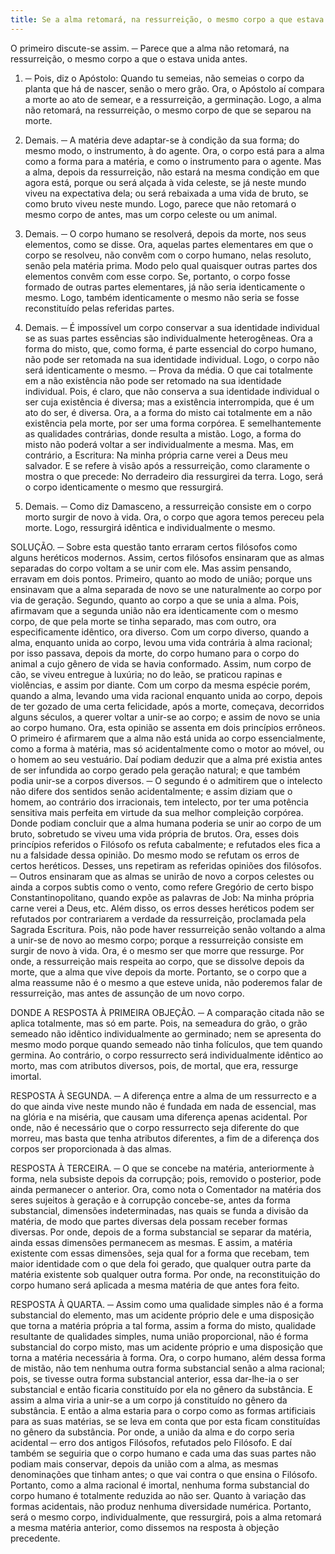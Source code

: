 ```yaml
---
title: Se a alma retomará, na ressurreição, o mesmo corpo a que estava unida antes
---
```


O primeiro discute-se assim. ─ Parece que a alma não retomará, na ressurreição, o mesmo corpo a que o estava unida antes.  

1. ─ Pois, diz o Apóstolo: Quando tu semeias, não semeias o corpo da planta que há de nascer, senão o mero grão. Ora, o Apóstolo aí compara a morte ao ato de semear, e a ressurreição, a germinação. Logo, a alma não retomará, na ressurreição, o mesmo corpo de que se separou na morte.  

2. Demais. ─ A matéria deve adaptar-se à condição da sua forma; do mesmo modo, o instrumento, à do agente. Ora, o corpo está para a alma como a forma para a matéria, e como o instrumento para o agente. Mas a alma, depois da ressurreição, não estará na mesma condição em que agora está, porque ou será alçada à vida celeste, se já neste mundo viveu na expectativa dela; ou será rebaixada a uma vida de bruto, se como bruto viveu neste mundo. Logo, parece que não retomará o mesmo corpo de antes, mas um corpo celeste ou um animal.  

3. Demais. ─ O corpo humano se resolverá, depois da morte, nos seus elementos, como se disse. Ora, aquelas partes elementares em que o corpo se resolveu, não convêm com o corpo humano, nelas resoluto, senão pela matéria prima. Modo pelo qual quaisquer outras partes dos elementos convêm com esse corpo. Se, portanto, o corpo fosse formado de outras partes elementares, já não seria identicamente o mesmo. Logo, também identicamente o mesmo não seria se fosse reconstituído pelas referidas partes.  

4. Demais. ─ É impossível um corpo conservar a sua identidade individual se as suas partes essências são individualmente heterogêneas. Ora a forma do misto, que, como forma, é parte essencial do corpo humano, não pode ser retomada na sua identidade individual. Logo, o corpo não será identicamente o mesmo. ─ Prova da média. O que cai totalmente em a não existência não pode ser retomado na sua identidade individual. Pois, é claro, que não conserva a sua identidade individual o ser cuja existência é diversa; mas a existência interrompida, que é um ato do ser, é diversa. Ora, a a forma do misto cai totalmente em a não existência pela morte, por ser uma forma corpórea. E semelhantemente as qualidades contrárias, donde resulta a mistão. Logo, a forma do misto não poderá voltar a ser individualmente a mesma.  Mas, em contrário, a Escritura: Na minha própria carne verei a Deus meu salvador. E se refere à visão após a ressurreição, como claramente o mostra o que precede: No derradeiro dia ressurgirei da terra. Logo, será o corpo identicamente o mesmo que ressurgirá. 

2. Demais. ─ Como diz Damasceno, a ressurreição consiste em o corpo morto surgir de novo à vida. Ora, o corpo que agora temos pereceu pela morte. Logo, ressurgirá idêntica e individualmente o mesmo.  

SOLUÇÃO. ─ Sobre esta questão tanto erraram certos filósofos como alguns heréticos modernos.  Assim, certos filósofos ensinaram que as almas separadas do corpo voltam a se unir com ele. Mas assim pensando, erravam em dois pontos. Primeiro, quanto ao modo de união; porque uns ensinavam que a alma separada de novo se une naturalmente ao corpo por via de geração. Segundo, quanto ao corpo a que se unia a alma. Pois, afirmavam que a segunda união não era identicamente com o mesmo corpo, de que pela morte se tinha separado, mas com outro, ora especificamente idêntico, ora diverso. Com um corpo diverso, quando a alma, enquanto unida ao corpo, levou uma vida contrária à alma racional; por isso passava, depois da morte, do corpo humano para o corpo do animal a cujo gênero de vida se havia conformado. Assim, num corpo de cão, se viveu entregue à luxúria; no do leão, se praticou rapinas e violências, e assim por diante. Com um corpo da mesma espécie porém, quando a alma, levando uma vida racional enquanto unida ao corpo, depois de ter gozado de uma certa felicidade, após a morte, começava, decorridos alguns séculos, a querer voltar a unir-se ao corpo; e assim de novo se unia ao corpo humano.  Ora, esta opinião se assenta em dois princípios errôneos. O primeiro é afirmarem que a alma não está unida ao corpo essencialmente, como a forma à matéria, mas só acidentalmente como o motor ao móvel, ou o homem ao seu vestuário. Daí podiam deduzir que a alma pré existia antes de ser infundida ao corpo gerado pela geração natural; e que também podia unir-se a corpos diversos. ─ O segundo é o admitirem que o intelecto não difere dos sentidos senão acidentalmente; e assim diziam que o homem, ao contrário dos irracionais, tem intelecto, por ter uma potência sensitiva mais perfeita em virtude da sua melhor compleição corpórea. Donde podiam concluir que a alma humana poderia se unir ao corpo de um bruto, sobretudo se viveu uma vida própria de brutos.  Ora, esses dois princípios referidos o Filósofo os refuta cabalmente; e refutados eles fica a nu a falsidade dessa opinião.  Do mesmo modo se refutam os erros de certos heréticos. Desses, uns repetiram as referidas opiniões dos filósofos. ─ Outros ensinaram que as almas se unirão de novo a corpos celestes ou ainda a corpos subtis como o vento, como refere Gregório de certo bispo Constantinopolitano, quando expõe as palavras de Job: Na minha própria carne verei a Deus, etc.  Além disso, os erros desses heréticos podem ser refutados por contrariarem a verdade da ressurreição, proclamada pela Sagrada Escritura. Pois, não pode haver ressurreição senão voltando a alma a unir-se de novo ao mesmo corpo; porque a ressurreição consiste em surgir de novo à vida. Ora, é o mesmo ser que morre que ressurge. Por onde, a ressurreição mais respeita ao corpo, que se dissolve depois da morte, que a alma que vive depois da morte. Portanto, se o corpo que a alma reassume não é o mesmo a que esteve unida, não poderemos falar de ressurreição, mas antes de assunção de um novo corpo.  

DONDE A RESPOSTA À PRIMEIRA OBJEÇÃO. ─ A comparação citada não se aplica totalmente, mas só em parte. Pois, na semeadura do grão, o grão semeado não idêntico individualmente ao germinado; nem se apresenta do mesmo modo porque quando semeado não tinha folículos, que tem quando germina. Ao contrário, o corpo ressurrecto será individualmente idêntico ao morto, mas com atributos diversos, pois, de mortal, que era, ressurge imortal.  

RESPOSTA À SEGUNDA. ─ A diferença entre a alma de um ressurrecto e a do que ainda vive neste mundo não é fundada em nada de essencial, mas na glória e na miséria, que causam uma diferença apenas acidental. Por onde, não é necessário que o corpo ressurrecto seja diferente do que morreu, mas basta que tenha atributos diferentes, a fim de a diferença dos corpos ser proporcionada à das almas.  

RESPOSTA À TERCEIRA. ─ O que se concebe na matéria, anteriormente à forma, nela subsiste depois da corrupção; pois, removido o posterior, pode ainda permanecer o anterior. Ora, como nota o Comentador na matéria dos seres sujeitos à geração e à corrupção concebe-se, antes da forma substancial, dimensões indeterminadas, nas quais se funda a divisão da matéria, de modo que partes diversas dela possam receber formas diversas. Por onde, depois de a forma substancial se separar da matéria, ainda essas dimensões permanecem as mesmas. E assim, a matéria existente com essas dimensões, seja qual for a forma que recebam, tem maior identidade com o que dela foi gerado, que qualquer outra parte da matéria existente sob qualquer outra forma. Por onde, na reconstituição do corpo humano será aplicada a mesma matéria de que antes fora feito.  

RESPOSTA À QUARTA. ─ Assim como uma qualidade simples não é a forma substancial do elemento, mas um acidente próprio dele e uma disposição que torna a matéria própria a tal forma, assim a forma do misto, qualidade resultante de qualidades simples, numa união proporcional, não é forma substancial do corpo misto, mas um acidente próprio e uma disposição que torna a matéria necessária à forma. Ora, o corpo humano, além dessa forma de mistão, não tem nenhuma outra forma substancial senão a alma racional; pois, se tivesse outra forma substancial anterior, essa dar-lhe-ia o ser substancial e então ficaria constituído por ela no gênero da substância. E assim a alma viria a unir-se a um corpo já constituído no gênero da substância. E então a alma estaria para o corpo como as formas artificiais para as suas matérias, se se leva em conta que por esta ficam constituídas no gênero da substância. Por onde, a união da alma e do corpo seria acidental ─ erro dos antigos Filósofos, refutados pelo Filósofo. E daí também se seguiria que o corpo humano e cada uma das suas partes não podiam mais conservar, depois da união com a alma, as mesmas denominações que tinham antes; o que vai contra o que ensina o Filósofo. Portanto, como a alma racional é imortal, nenhuma forma substancial do corpo humano é totalmente reduzida ao não ser. Quanto à variação das formas acidentais, não produz nenhuma diversidade numérica. Portanto, será o mesmo corpo, individualmente, que ressurgirá, pois a alma retomará a mesma matéria anterior, como dissemos na resposta à objeção precedente.